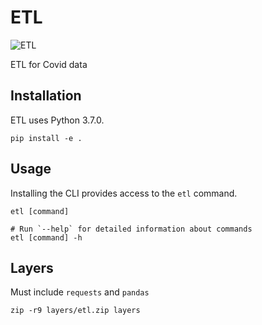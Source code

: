 # ETL
![ETL](https://github.com/johnclaro/etl/actions/workflows/main.yml/badge.svg)

ETL for Covid data

## Installation

ETL uses Python 3.7.0.
```sh-session
pip install -e .
```

## Usage

Installing the CLI provides access to the `etl` command.
```sh-session
etl [command]

# Run `--help` for detailed information about commands
etl [command] -h
```

## Layers

Must include `requests` and `pandas`

```sh-session
zip -r9 layers/etl.zip layers
```